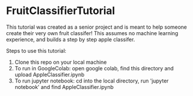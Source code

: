 # FruitClassifierTutorial

This tutorial was created as a senior project and is meant to help someone create their very own fruit classifer! 
This assumes no machine learning experience, and builds a step by step apple classifer. 

Steps to use this tutorial:
  1. Clone this repo on your local machine
  2. To run in GoogleColab: open google colab, find this directory and upload AppleClassifier.ipynb
  3. To run jupyter notebook: cd into the local directory, run 'jupyter notebook' and find AppleClassifier.ipynb
